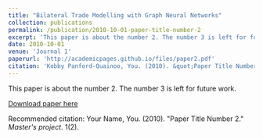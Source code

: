 ```yaml
---
title: "Bilateral Trade Modelling with Graph Neural Networks"
collection: publications
permalink: /publication/2010-10-01-paper-title-number-2
excerpt: 'This paper is about the number 2. The number 3 is left for future work.'
date: 2010-10-01
venue: 'Journal 1'
paperurl: 'http://academicpages.github.io/files/paper2.pdf'
citation: 'Kobby Panford-Quainoo, You. (2010). &quot;Paper Title Number 2.&quot; <i>Master's project</i>. 1(2).'
---
```

This paper is about the number 2. The number 3 is left for future work.

[Download paper here](http://academicpages.github.io/files/paper2.pdf)

Recommended citation: Your Name, You. (2010). "Paper Title Number 2." <i>Master's project</i>. 1(2).
